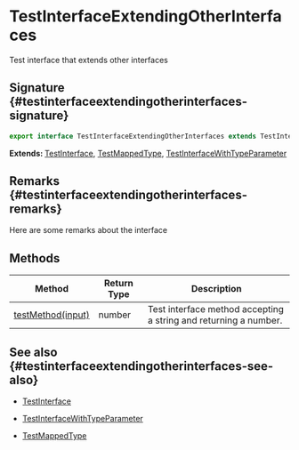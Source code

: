 # TestInterfaceExtendingOtherInterfaces

Test interface that extends other interfaces

## Signature {#testinterfaceextendingotherinterfaces-signature}

```typescript
export interface TestInterfaceExtendingOtherInterfaces extends TestInterface, TestMappedType, TestInterfaceWithTypeParameter<number>
```

<b>Extends: </b>[TestInterface](docs/simple-suite-test/testinterface-interface), [TestMappedType](docs/simple-suite-test/testmappedtype-typealias), [TestInterfaceWithTypeParameter](docs/simple-suite-test/testinterfacewithtypeparameter-interface)

## Remarks {#testinterfaceextendingotherinterfaces-remarks}

Here are some remarks about the interface

## Methods


|  Method | Return Type | Description |
|  --- | --- | --- |
|  [testMethod(input)](docs/simple-suite-test/testinterfaceextendingotherinterfaces-testmethod-methodsignature) | number | Test interface method accepting a string and returning a number. |

## See also {#testinterfaceextendingotherinterfaces-see-also}

- [TestInterface](docs/simple-suite-test/testinterface-interface)

- [TestInterfaceWithTypeParameter](docs/simple-suite-test/testinterfacewithtypeparameter-interface)

- [TestMappedType](docs/simple-suite-test/testmappedtype-typealias)

